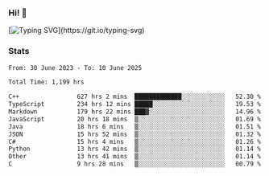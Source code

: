 ### Hi!  👋

[![Typing SVG](https://readme-typing-svg.herokuapp.com?font=Fira+Code&pause=1000&width=435&lines=Hello!+I'm+Texiwustion.)](https://git.io/typing-svg)

### Stats

<!--START_SECTION:waka-->

```txt
From: 30 June 2023 - To: 10 June 2025

Total Time: 1,199 hrs

C++                627 hrs 2 mins  █████████████░░░░░░░░░░░░   52.30 %
TypeScript         234 hrs 12 mins █████░░░░░░░░░░░░░░░░░░░░   19.53 %
Markdown           179 hrs 22 mins ███▓░░░░░░░░░░░░░░░░░░░░░   14.96 %
JavaScript         20 hrs 18 mins  ▒░░░░░░░░░░░░░░░░░░░░░░░░   01.69 %
Java               18 hrs 6 mins   ▒░░░░░░░░░░░░░░░░░░░░░░░░   01.51 %
JSON               15 hrs 52 mins  ▒░░░░░░░░░░░░░░░░░░░░░░░░   01.32 %
C#                 15 hrs 4 mins   ▒░░░░░░░░░░░░░░░░░░░░░░░░   01.26 %
Python             13 hrs 42 mins  ▒░░░░░░░░░░░░░░░░░░░░░░░░   01.14 %
Other              13 hrs 41 mins  ▒░░░░░░░░░░░░░░░░░░░░░░░░   01.14 %
C                  9 hrs 28 mins   ▒░░░░░░░░░░░░░░░░░░░░░░░░   00.79 %
```

<!--END_SECTION:waka-->
